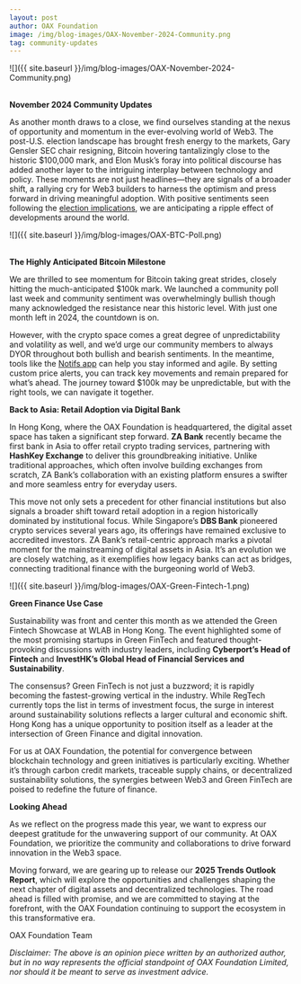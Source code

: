 ```yaml
---
layout: post
author: OAX Foundation
image: /img/blog-images/OAX-November-2024-Community.png
tag: community-updates
---
```


![]({{ site.baseurl }}/img/blog-images/OAX-November-2024-Community.png)

<br><b>November 2024 Community Updates</b>

As another month draws to a close, we find ourselves standing at the nexus of opportunity and momentum in the ever-evolving world of Web3. The post-U.S. election landscape has brought fresh energy to the markets, Gary Gensler SEC chair resigning, Bitcoin hovering tantalizingly close to the historic $100,000 mark, and Elon Musk’s foray into political discourse has added another layer to the intriguing interplay between technology and policy. These moments are not just headlines—they are signals of a broader shift, a rallying cry for Web3 builders to harness the optimism and press forward in driving meaningful adoption. With positive sentiments seen following the <a href="https://www.oax.org/2024/11/20/Implications-of-Trump's-Election-Win-on-the-Crypto-Industry.html">election implications</a>, we are anticipating a ripple effect of developments around the world. 

![]({{ site.baseurl }}/img/blog-images/OAX-BTC-Poll.png)

<br>
<b>The Highly Anticipated Bitcoin Milestone</b>

We are thrilled to see momentum for Bitcoin taking great strides, closely hitting the much-anticipated $100k mark. We launched a community poll last week and community sentiment was overwhelmingly bullish though many acknowledged the resistance near this historic level. With just one month left in 2024, the countdown is on.

However, with the crypto space comes a great degree of unpredictability and volatility as well, and we’d urge our community members to always DYOR throughout both bullish and bearish sentiments. In the meantime, tools like the <a href="http://notifs.co">Notifs app</a> can help you stay informed and agile. By setting custom price alerts, you can track key movements and remain prepared for what’s ahead. The journey toward $100k may be unpredictable, but with the right tools, we can navigate it together.

<b>Back to Asia: Retail Adoption via Digital Bank</b>

In Hong Kong, where the OAX Foundation is headquartered, the digital asset space has taken a significant step forward. <b>ZA Bank</b> recently became the first bank in Asia to offer retail crypto trading services, partnering with <b>HashKey Exchange</b> to deliver this groundbreaking initiative. Unlike traditional approaches, which often involve building exchanges from scratch, ZA Bank’s collaboration with an existing platform ensures a swifter and more seamless entry for everyday users.

This move not only sets a precedent for other financial institutions but also signals a broader shift toward retail adoption in a region historically dominated by institutional focus. While Singapore’s <b>DBS Bank</b> pioneered crypto services several years ago, its offerings have remained exclusive to accredited investors. ZA Bank’s retail-centric approach marks a pivotal moment for the mainstreaming of digital assets in Asia. It’s an evolution we are closely watching, as it exemplifies how legacy banks can act as bridges, connecting traditional finance with the burgeoning world of Web3.

![]({{ site.baseurl }}/img/blog-images/OAX-Green-Fintech-1.png)

<b>Green Finance Use Case</b>

Sustainability was front and center this month as we attended the Green Fintech Showcase at WLAB in Hong Kong. The event highlighted some of the most promising startups in Green FinTech and featured thought-provoking discussions with industry leaders, including <b>Cyberport’s Head of Fintech</b> and <b>InvestHK’s Global Head of Financial Services and Sustainability</b>.

The consensus? Green FinTech is not just a buzzword; it is rapidly becoming the fastest-growing vertical in the industry. While RegTech currently tops the list in terms of investment focus, the surge in interest around sustainability solutions reflects a larger cultural and economic shift. Hong Kong has a unique opportunity to position itself as a leader at the intersection of Green Finance and digital innovation.

For us at OAX Foundation, the potential for convergence between blockchain technology and green initiatives is particularly exciting. Whether it’s through carbon credit markets, traceable supply chains, or decentralized sustainability solutions, the synergies between Web3 and Green FinTech are poised to redefine the future of finance.

<b>Looking Ahead</b>

As we reflect on the progress made this year, we want to express our deepest gratitude for the unwavering support of our community. At OAX Foundation, we prioritize the community and collaborations to drive forward innovation in the Web3 space.

Moving forward, we are gearing up to release our <b>2025 Trends Outlook Report</b>, which will explore the opportunities and challenges shaping the next chapter of digital assets and decentralized technologies. The road ahead is filled with promise, and we are committed to staying at the forefront, with the OAX Foundation continuing to support the ecosystem in this transformative era.

OAX Foundation Team


<i>Disclaimer: The above is an opinion piece written by an authorized author, but in no way represents the official standpoint of OAX Foundation Limited, nor should it be meant to serve as investment advice.</i>

